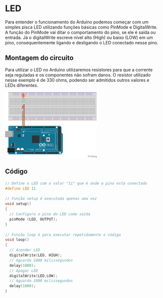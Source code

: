 # LED

Para entender o funcionamento do Arduino podemos começar com um simples pisca LED utilizando funções básicas como PinMode e DigitalWrite. A função do PinMode vai ditar o comportamento do pino, se ele é saída ou entrada. Já o digitalWrite escreve nível alto (High) ou baixo (LOW) em um pino, consequentemente ligando e desligando o LED conectado nesse pino.

## Montagem do circuito

Para utilizar o LED no Arduino utilizaremos resistores para que a corrente seja reguladas e os componentes não sofram danos. O resistor utilizado nesse exemplo é de 330 ohms, podendo ser admitidos outros valores e LEDs diferentes.

<img src = "led.png" alt = "Circuito LED" width = 300 />          

## Código

```C
// Define o LED com o valor "11" que é onde o pino está conectado
#define LED 11

// Função setup é executada apenas uma vez
void setup()
{
  // Configura o pino do LED como saída
  pinMode (LED, OUTPUT);
}

// Função loop é para executar repetidamente o código
void loop()
{
  // Acender LED
  digitalWrite(LED, HIGH);
  // Aguarda 1000 milissegundos
  delay(1000);
  // Apagar LED
  digitalWrite(LED,LOW);
  // Aguarda 1000 milissegundos
  delay(1000);
}
```
